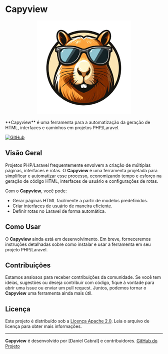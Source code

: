 # Capyview
<p align="center">
  <img width="300" height="300" src="capyview.png" alt="Logo do Capyview">
</p>
**Capyview** é uma ferramenta para a automatização da geração de HTML, interfaces e caminhos em projetos PHP/Laravel.

[![GitHub](https://img.shields.io/badge/Licença-Apache%202.0-blue)](https://github.com/danieldemac/capyview/blob/main/LICENSE)

## Visão Geral

Projetos PHP/Laravel frequentemente envolvem a criação de múltiplas páginas, interfaces e rotas. O **Capyview** é uma ferramenta projetada para simplificar e automatizar esse processo, economizando tempo e esforço na geração de código HTML, interfaces de usuário e configurações de rotas.

Com o **Capyview**, você pode:

- Gerar páginas HTML facilmente a partir de modelos predefinidos.
- Criar interfaces de usuário de maneira eficiente.
- Definir rotas no Laravel de forma automática.

## Como Usar

O **Capyview** ainda está em desenvolvimento. Em breve, forneceremos instruções detalhadas sobre como instalar e usar a ferramenta em seu projeto PHP/Laravel.

## Contribuições

Estamos ansiosos para receber contribuições da comunidade. Se você tem ideias, sugestões ou deseja contribuir com código, fique à vontade para abrir uma issue ou enviar um pull request. Juntos, podemos tornar o **Capyview** uma ferramenta ainda mais útil.

## Licença

Este projeto é distribuído sob a [Licença Apache 2.0](https://github.com/danieldemac/capyview/blob/main/LICENSE). Leia o arquivo de licença para obter mais informações.

---

**Capyview** é desenvolvido por [Daniel Cabral] e contribuidores. [GitHub do Projeto](https://github.com/danieldemac/capyview)
